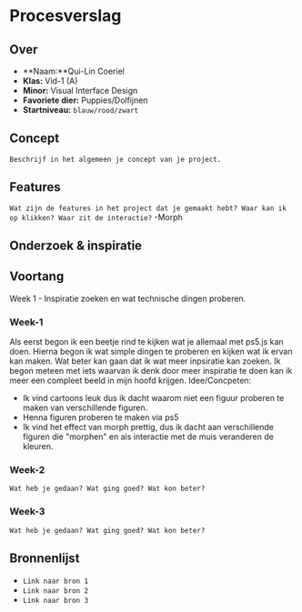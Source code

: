 <!-- Vergeet je niet de comments uit te zetten voordat je begint met typen? 💬 -->

# Procesverslag

## Over
* **Naam:**Qui-Lin Coeriel
* **Klas:** Vid-1 (A)
* **Minor:** Visual Interface Design
* **Favoriete dier:** Puppies/Dolfijnen
* **Startniveau:** `blauw/rood/zwart`

## Concept

`Beschrijf in het algemeen je concept van je project.`

## Features

`Wat zijn de features in het project dat je gemaakt hebt? Waar kan ik op klikken? Waar zit de interactie?`
-Morph
## Onderzoek & inspiratie

## Voortang

Week 1 - Inspiratie zoeken en wat technische dingen proberen.

### Week-1
Als eerst begon ik een beetje rind te kijken wat je allemaal met ps5.js kan doen. Hierna begon ik wat simple dingen te proberen en kijken wat ik ervan kan maken. Wat beter kan gaan dat ik wat meer inpsiratie kan zoeken. Ik begon meteen met iets waarvan ik denk door meer inspiratie te doen kan ik meer een compleet beeld in mijn hoofd krijgen. 
Idee/Concpeten:
- Ik vind cartoons leuk dus ik dacht waarom niet een figuur proberen te maken van verschillende figuren.
- Henna figuren proberen te maken via ps5
- Ik vind het effect van morph prettig, dus ik dacht aan verschillende figuren die "morphen" en als interactie met de muis veranderen de kleuren.


### Week-2
`Wat heb je gedaan? Wat ging goed? Wat kon beter?`

### Week-3
`Wat heb je gedaan? Wat ging goed? Wat kon beter?`


## Bronnenlijst

* `Link naar bron 1`
* `Link naar bron 2`
* `Link naar bron 3`
